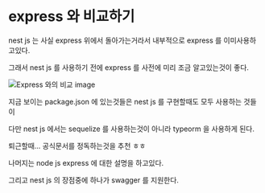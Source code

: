 # express 와 비교하기

nest js 는 사실 express 위에서 돌아가는거라서 내부적으로 express 를 이미사용하고있다.


그래서 nest js 를 사용하기 전에 express 를 사전에 미리 조금 알고있는것이 좋다.

![Express 와의 비교 image](https://slid-capture.s3.ap-northeast-2.amazonaws.com/public/capture_images/152bd5d7ec9f4b40ac4fddb54db5c307/cd9c7644-506c-4f8d-affc-a6638864ff06.png)

지금 보이는 package.json 에 있는것들은 nest js 를 구현할때도 모두 사용하는 것들이

다만 nest js 에서는 sequelize 를 사용하는것이 아니라 typeorm 을 사용하게 된다.

퇴근할때... 공식문서를 정독하는것을 추천 ㅎㅎ

나머지는 node js express 에 대한 설명을 하고있다.

그리고 nest js 의 장점중에 하나가 swagger 를 지원한다.

